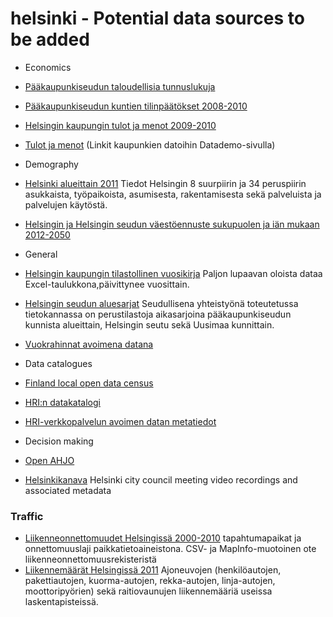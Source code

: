 helsinki - Potential data sources to be added
==========
  
* Economics
 * [Pääkaupunkiseudun taloudellisia tunnuslukuja](http://www.hri.fi/fi/data/paakaupunkiseudun-kuntien-taloudellisia-tunnuslukuja/)  
 * [Pääkaupunkiseudun kuntien tilinpäätökset 2008-2010](http://www.hri.fi/fi/data/kuntien-tilinpaatokset-2008-2010/) 
 * [Helsingin kaupungin tulot ja menot 2009-2010](http://www.hri.fi/fi/data/helsingin-kaupunki-tulot-ja-menot-2009-ja-2010/)  
 * [Tulot ja menot](http://datademo.fi/) (Linkit kaupunkien datoihin Datademo-sivulla)

* Demography
 * [Helsinki alueittain 2011](http://www.hri.fi/fi/data/helsinki-alueittain-2011-taulukot/) Tiedot Helsingin 8 suurpiirin ja 34 peruspiirin asukkaista, työpaikoista, asumisesta, rakentamisesta sekä palveluista ja palvelujen käytöstä.
 * [Helsingin ja Helsingin seudun väestöennuste sukupuolen ja iän mukaan 2012-2050](http://www.hri.fi/fi/data/helsingin-ja-helsingin-seudun-vaestoennuste-sukupuolen-ja-ian-mukaan-2012-2050/)

* General 
 * [Helsingin kaupungin tilastollinen vuosikirja](http://www.hel2.fi/tietokeskus/data/helsingin_kaupungin_tilastollinen_vuosikirja_2009/index.html) Paljon lupaavan oloista dataa Excel-taulukkona,päivittynee vuosittain.  
 * [Helsingin seudun aluesarjat](http://www.aluesarjat.fi/) Seudullisena yhteistyönä toteutetussa tietokannassa on perustilastoja aikasarjoina pääkaupunkiseudun kunnista alueittain, Helsingin seutu sekä Uusimaa kunnittain. 
 * [Vuokrahinnat avoimena datana](http://valtioneuvosto.fi/ajankohtaista/tiedotteet/tiedote/fi.jsp?oid=357198)

* Data catalogues
 * [Finland local open data census](http://fi-city.census.okfn.org/)
 * [HRI:n datakatalogi](http://www.hri.fi/fi/data-haku/)  
 * [HRI-verkkopalvelun avoimen datan metatiedot](http://www.hri.fi/fi/data/hri-verkkopalvelun-avoimen-datan-metatiedot)

* Decision making
 * [Open AHJO](http://dev.hel.fi/apis/openahjo)
 * [Helsinkikanava](http://open.helsinkikanava.fi/) Helsinki city council meeting video recordings and associated metadata

### Traffic
* [Liikenneonnettomuudet Helsingissä 2000-2010](http://www.hri.fi/fi/data/liikenneonnettomuudet-helsingissa-2000-2010) tapahtumapaikat ja onnettomuuslaji paikkatietoaineistona. CSV- ja MapInfo-muotoinen ote liikenneonnettomuusrekisteristä
* [Liikennemäärät Helsingissä 2011](http://www.hri.fi/fi/data/liikennemaarat-helsingissa-2011) Ajoneuvojen (henkilöautojen, pakettiautojen, kuorma-autojen, rekka-autojen, linja-autojen, moottoripyörien) sekä raitiovaunujen liikennemääriä useissa laskentapisteissä.